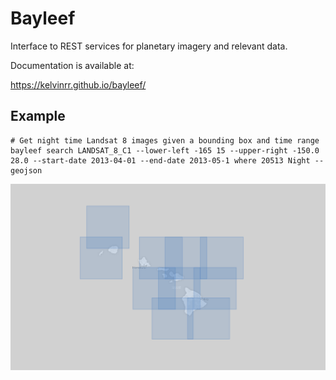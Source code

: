 # Bayleef

Interface to REST services for planetary imagery and relevant data.

Documentation is available at:

https://kelvinrr.github.io/bayleef/

## Example

```
# Get night time Landsat 8 images given a bounding box and time range
bayleef search LANDSAT_8_C1 --lower-left -165 15 --upper-right -150.0 28.0 --start-date 2013-04-01 --end-date 2013-05-1 where 20513 Night --geojson
```

[<img src="footprints.png">](https://render.githubusercontent.com/view/geojson?commit=796cfecce7dbfaaf34664506c3f98d063f57c587&enc_url=68747470733a2f2f7261772e67697468756275736572636f6e74656e742e636f6d2f676973742f4b656c76696e72722f34303439363865643535613864616261613131356533313333623730343832652f7261772f373936636665636365376462666161663334363634353036633366393864303633663537633538372f746573742e67656f6a736f6e&nwo=Kelvinrr%2F404968ed55a8dabaa115e3133b70482e&path=test.geojson&repository_id=89327932&repository_type=Gist#7396ae8f-0d23-4319-bc9c-64a4e15e14d7)
